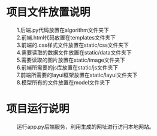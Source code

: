 # 项目文件放置说明
&emsp;&emsp;1.后端.py代码放置在algorithm文件夹下<br>
&emsp;&emsp;2.前端.html代码放置在templates文件夹下<br>
&emsp;&emsp;3.前端的.css样式文件放置在static/css文件夹下<br>
&emsp;&emsp;4.需要读取的数据文件放置在static/data文件夹下<br>
&emsp;&emsp;5.需要读取的图片放置在static/image文件夹下<br>
&emsp;&emsp;6.前端所需要的js库放置在static/js文件夹下<br>
&emsp;&emsp;7.前端所需要的layui框架放置在static/layui文件夹下<br>
&emsp;&emsp;8.模型所有的文件放置在model文件夹下<br>
# 项目运行说明
&emsp;&emsp;运行app.py后端服务，利用生成的网址进行访问本地网站。<br>
